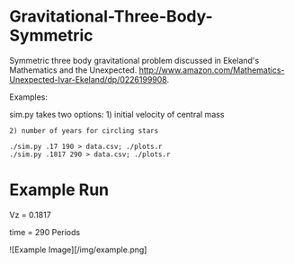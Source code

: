 Gravitational-Three-Body-Symmetric
==================================

Symmetric three body gravitational problem discussed in Ekeland's Mathematics and the Unexpected. http://www.amazon.com/Mathematics-Unexpected-Ivar-Ekeland/dp/0226199908.

Examples:

sim.py takes two options: 
    1) initial velocity of central mass
    
    2) number of years for circling stars

    ./sim.py .17 190 > data.csv; ./plots.r
    ./sim.py .1817 290 > data.csv; ./plots.r


Example Run
===========
Vz = 0.1817

time = 290 Periods

![Example Image][/img/example.png]
